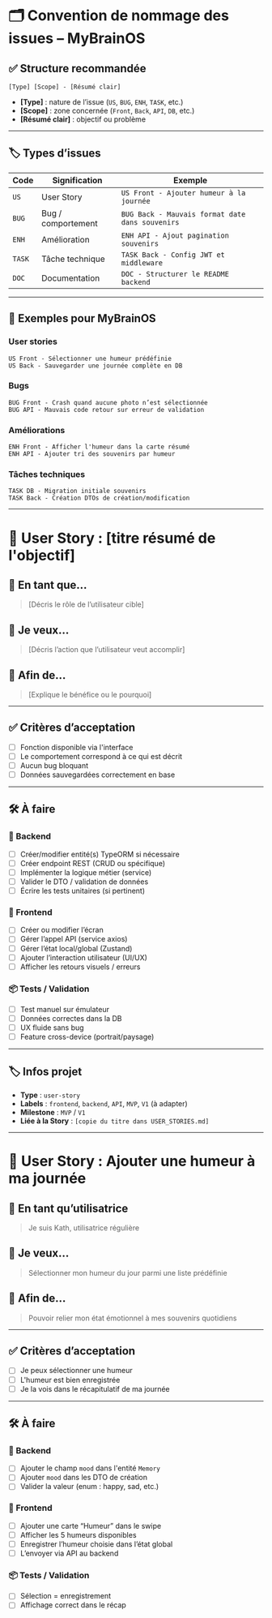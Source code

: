 # 🗂️ Convention de nommage des issues – MyBrainOS

## ✅ Structure recommandée

```
[Type] [Scope] - [Résumé clair]
```

- **[Type]** : nature de l’issue (`US`, `BUG`, `ENH`, `TASK`, etc.)
- **[Scope]** : zone concernée (`Front`, `Back`, `API`, `DB`, etc.)
- **[Résumé clair]** : objectif ou problème

---

## 🏷️ Types d’issues

| Code   | Signification      | Exemple                                         |
| ------ | ------------------ | ----------------------------------------------- |
| `US`   | User Story         | `US Front - Ajouter humeur à la journée`        |
| `BUG`  | Bug / comportement | `BUG Back - Mauvais format date dans souvenirs` |
| `ENH`  | Amélioration       | `ENH API - Ajout pagination souvenirs`          |
| `TASK` | Tâche technique    | `TASK Back - Config JWT et middleware`          |
| `DOC`  | Documentation      | `DOC - Structurer le README backend`            |

---

## 🎯 Exemples pour MyBrainOS

### User stories

```
US Front - Sélectionner une humeur prédéfinie
US Back - Sauvegarder une journée complète en DB
```

### Bugs

```
BUG Front - Crash quand aucune photo n’est sélectionnée
BUG API - Mauvais code retour sur erreur de validation
```

### Améliorations

```
ENH Front - Afficher l'humeur dans la carte résumé
ENH API - Ajouter tri des souvenirs par humeur
```

### Tâches techniques

```
TASK DB - Migration initiale souvenirs
TASK Back - Création DTOs de création/modification
```

---

# 🧠 User Story : [titre résumé de l'objectif]

## 🎯 En tant que…

> [Décris le rôle de l’utilisateur cible]

## 🧾 Je veux…

> [Décris l’action que l’utilisateur veut accomplir]

## 🧠 Afin de…

> [Explique le bénéfice ou le pourquoi]

---

## ✅ Critères d’acceptation

- [ ] Fonction disponible via l'interface
- [ ] Le comportement correspond à ce qui est décrit
- [ ] Aucun bug bloquant
- [ ] Données sauvegardées correctement en base

---

## 🛠️ À faire

### 🔧 Backend

- [ ] Créer/modifier entité(s) TypeORM si nécessaire
- [ ] Créer endpoint REST (CRUD ou spécifique)
- [ ] Implémenter la logique métier (service)
- [ ] Valider le DTO / validation de données
- [ ] Écrire les tests unitaires (si pertinent)

### 🎨 Frontend

- [ ] Créer ou modifier l’écran
- [ ] Gérer l’appel API (service axios)
- [ ] Gérer l’état local/global (Zustand)
- [ ] Ajouter l’interaction utilisateur (UI/UX)
- [ ] Afficher les retours visuels / erreurs

### 📦 Tests / Validation

- [ ] Test manuel sur émulateur
- [ ] Données correctes dans la DB
- [ ] UX fluide sans bug
- [ ] Feature cross-device (portrait/paysage)

---

## 🏷️ Infos projet

- **Type** : `user-story`
- **Labels** : `frontend`, `backend`, `API`, `MVP`, `V1` (à adapter)
- **Milestone** : `MVP` / `V1`
- **Liée à la Story** : `[copie du titre dans USER_STORIES.md]`

---

# 🧠 User Story : Ajouter une humeur à ma journée

## 🎯 En tant qu’utilisatrice

> Je suis Kath, utilisatrice régulière

## 🧾 Je veux…

> Sélectionner mon humeur du jour parmi une liste prédéfinie

## 🧠 Afin de…

> Pouvoir relier mon état émotionnel à mes souvenirs quotidiens

---

## ✅ Critères d’acceptation

- [ ] Je peux sélectionner une humeur
- [ ] L'humeur est bien enregistrée
- [ ] Je la vois dans le récapitulatif de ma journée

---

## 🛠️ À faire

### 🔧 Backend

- [ ] Ajouter le champ `mood` dans l'entité `Memory`
- [ ] Ajouter `mood` dans les DTO de création
- [ ] Valider la valeur (enum : happy, sad, etc.)

### 🎨 Frontend

- [ ] Ajouter une carte “Humeur” dans le swipe
- [ ] Afficher les 5 humeurs disponibles
- [ ] Enregistrer l’humeur choisie dans l’état global
- [ ] L’envoyer via API au backend

### 📦 Tests / Validation

- [ ] Sélection = enregistrement
- [ ] Affichage correct dans le récap
